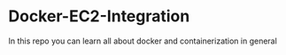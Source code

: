 # Docker-EC2-Integration
In this repo you can learn all about docker and containerization in general 
